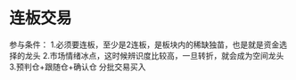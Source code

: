 # 连板交易

参与条件：
1.必须要连板，至少是2连板，是板块内的稀缺独苗，也是就是资金选择的龙头
2.市场情绪冰点，这时候辨识度比较高，一旦转折，就会成为空间龙头
3.预判仓+跟随仓+确认仓 分批交易买入